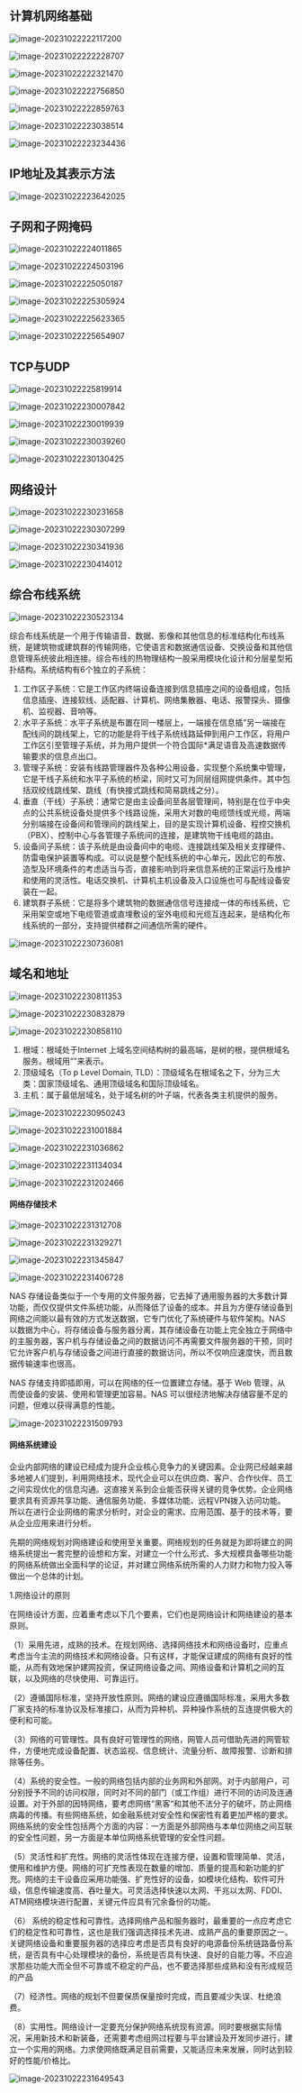 ## 计算机网络基础

![image-20231022222117200](assets/image-20231022222117200.png)

![image-20231022222228707](assets/image-20231022222228707.png)

![image-20231022222321470](assets/image-20231022222321470.png)

![image-20231022222756850](assets/image-20231022222756850.png)

![image-20231022222859763](assets/image-20231022222859763.png)

![image-20231022223038514](assets/image-20231022223038514.png)

![image-20231022223234436](assets/image-20231022223234436.png)

## IP地址及其表示方法

![image-20231022223642025](assets/image-20231022223642025.png)

## 子网和子网掩码

![image-20231022224011865](assets/image-20231022224011865.png)

![image-20231022224503196](assets/image-20231022224503196.png)

![image-20231022225050187](assets/image-20231022225050187.png)

![image-20231022225305924](assets/image-20231022225305924.png)

![image-20231022225623365](assets/image-20231022225623365.png)

![image-20231022225654907](assets/image-20231022225654907.png)

## TCP与UDP

![image-20231022225819914](assets/image-20231022225819914.png)

![image-20231022230007842](assets/image-20231022230007842.png)

![image-20231022230019939](assets/image-20231022230019939.png)

![image-20231022230039260](assets/image-20231022230039260.png)

![image-20231022230130425](assets/image-20231022230130425.png)

## 网络设计

![image-20231022230231658](assets/image-20231022230231658.png)

![image-20231022230307299](assets/image-20231022230307299.png)

![image-20231022230341936](assets/image-20231022230341936.png)

![image-20231022230414012](assets/image-20231022230414012.png)

## 综合布线系统

![image-20231022230523134](assets/image-20231022230523134.png)

综合布线系统是一个用于传输语音、数据、影像和其他信息的标准结构化布线系统，是建筑物或建筑群的传输网络，它使语言和数据通信设备、交换设备和其他信息管理系统彼此相连接。综合布线的热物理结构一股采用模块化设计和分层星型拓扑结构。系统结构有6个独立的子系统：

1. ﻿﻿工作区子系统：它是工作区内终端设备连接到信息插座之间的设备组成，包括信息插座、连接软线、适配器、计算机、网络集散器、电话、报警探头、摄像机、监视器、音响等。
2. ﻿﻿水平子系统：水平子系统是布置在同一楼层上，一端接在信息插”另一端接在配线间的跳线架上，它的功能是将干线子系统线路延伸到用户工作区，将用户工作区引至管理子系统，并为用户提供一个符合国际*满足语音及高速数据传输要求的信息点出口。
3. ﻿﻿管理子系统：安装有线路管理器件及各种公用设备，实现整个系统集中管理，它是干线子系统和水平子系统的桥梁，同时又可为同层组网提供条件。其中包括双绞线跳线架、跳线（有快接式跳线和简易跳线之分）。
4. ﻿﻿垂直（干线）子系统：通常它是由主设备间至各层管理间，特别是在位于中央点的公共系统设备处提供多个线路设施，采用大对数的电缆馈线或光缆，两端分别端接在设备间和管理间的跳线架上，目的是实现计算机设备、程控交换机（PBX）、控制中心与各管理子系统间的连接，是建筑物干线电缆的路由。
5. ﻿﻿设备间子系统：该子系统是由设备间中的电缆、连接跳线架及相关支撑硬件、防雷电保护装置等构成。可以说是整个配线系统的中心单元，因此它的布放、造型及环境条件的考虑适当与否，直接影响到将来信息系统的正常运行及维护和使用的灵活性。电话交换机、计算机主机设备及入口设施也可与配线设备安装在一起。
6. ﻿﻿建筑群子系统：它是将多个建筑物的数据通信信号连接成一体的布线系统，它采用架空或地下电缆管道或直埋敷设的室外电缆和光缆互连起来，是结构化布线系统的一部分，支持提供楼群之间通信所需的硬件。

![image-20231022230736081](assets/image-20231022230736081.png)

## 域名和地址

![image-20231022230811353](assets/image-20231022230811353.png)

![image-20231022230832879](assets/image-20231022230832879.png)

![image-20231022230858110](assets/image-20231022230858110.png)

1. 根域：根域处于Internet 上域名空间结构树的最高端，是树的根，提供根域名服务。根域用“”来表示。
2. 顶级域名（To p Level Domain, TLD）：顶级域名在根域名之下，分为三大类：国家顶级域名、通用顶级域名和国际顶级域名。
3. 主机：属于最低层域名，处于域名树的叶子端，代表各类主机提供的服务。

![image-20231022230950243](assets/image-20231022230950243.png)

![image-20231022231001884](assets/image-20231022231001884.png)

![image-20231022231036862](assets/image-20231022231036862.png)

![image-20231022231134034](assets/image-20231022231134034.png)

![image-20231022231202466](assets/image-20231022231202466.png)

#### 网络存储技术

![image-20231022231312708](assets/image-20231022231312708.png)

![image-20231022231329271](assets/image-20231022231329271.png)

![image-20231022231345847](assets/image-20231022231345847.png)

![image-20231022231406728](assets/image-20231022231406728.png)

NAS 存储设备类似于一个专用的文件服务器，它去掉了通用服务器的大多数计算功能，而仅仅提供文件系统功能，从而降低了设备的成本。并且为方便存储设备到网络之间能以最有效的方式发送数据，它专门优化了系统硬件与软件架构。NAS 以数据为中心，将存储设备与服务器分离，其存储设备在功能上完全独立于网络中的主服务器，客户机与存储设备之间的数据访问不再需要文件服务器的干预，同时它允许客户机与存储设备之间进行直接的数据访问，所以不仅响应速度快，而且数据传输速率也很高。

NAS 存储支持即插即用，可以在网络的任一位置建立存储。基于 Web 管理，从而使设备的安装、使用和管理更加容易。NAS 可以很经济地解决存储容量不足的问题，但难以获得满意的性能。

![image-20231022231509793](assets/image-20231022231509793.png)

#### 网络系统建设

企业内部网络的建设已经成为提升企业核心竞争力的关键因素。企业网已经越来越多地被人们提到，利用网络技术，现代企业可以在供应商、客户、合作伙伴、员工之间实现优化的信息沟通。这直接关系到企业能否获得关键的竞争优势。企业网络要求具有资源共享功能、通信服务功能、多媒体功能、远程VPN拨入访问功能。所以在进行企业网络的需求分析时，对企业的需求、应用范围、基于的技术等，要从企业应用来进行分析。

先期的网络规划对网络建设和使用至关重要。网络规划的任务就是为即将建立的网络系统提出一套完整的设想和方案，对建立一个什么形式、多大规模具备哪些功能的网络系统做出全面科学的论证，并对建立网络系统所需的人力财力和物力投入等做出一个总体的计划。

1.网络设计的原则

在网络设计方面，应着重考虑以下几个要素，它们也是网络设计和网络建设的基本原则。

（1）采用先进，成熟的技术。在规划网络、选择网络技术和网络设备时，应重点考虑当今主流的网络技术和网络设备。只有这样，才能保证建成的网络有良好的性能，从而有效地保护建网投资，保证网络设备之间、网络设备和计算机之间的互联，以及网络的尽快使用、可靠运行。

（2）遵循国际标准，坚持开放性原则。网络的建设应遵循国际标准，采用大多数厂家支持的标准协议及标准接口，从而为异种机、异种操作系统的互连提供极大的便利和可能。

（3）网络的可管理性。具有良好可管理性的网络，网管人员可借助先进的网管软件，方便地完成设备配置、状态监视、信息统计、流量分析、故障报警、诊断和排除等任务。

（4）系统的安全性。一般的网络包括内部的业务网和外部网。对于内部用户，可分别授予不同的访问权限，同时对不同的部门（或工作组）进行不同的访问及连通设置。对于外部的因特网络，要考虑网络“黑客“和其他不法分子的破坏，防止网络病毒的传播。有些网络系统，如金融系统对安全性和保密性有着更加严格的要求。网络系统的安全性包括两个方面的内容：一方面是外部网络与本单位网络之间互联的安全性问题，另一方面是本单位网络系统管理的安全性问题。

（5）灵活性和扩充性。网络的灵活性体现在连接方便，设置和管理简单、灵活，使用和维护方便。网络的可扩充性表现在数量的增加、质量的提高和新功能的扩充。网络的主干设备应采用功能强、扩充性好的设备，如模块化结构、软件可升级，信息传输速度高、吞吐量大。可灵活选择快速以太网、干兆以太网、FDDI、ATM网络模块进行配置，关键元件应具有冗余备份的功能。

（6） 系统的稳定性和可靠性。选择网络产品和服务器时，最重要的一点应考虑它们的稳定性和可靠性，这也是我们强调选择技术先进、成熟产品的重要原因之一。关键网络设备和重要服务器的选择应考虑是否具有良好的电源备份系统链路备份系统，是否具有中心处理模块的备份，系统是否具有快速、良好的自能力等。不应追求那些功能大而全但不可靠或不稳定的产品，也不要选择那些成熟和没有形成规范的产品

（7）经济性。网络的规划不但要保质保量按时完成，而且要减少失误、杜绝浪费。

（8）实用性。网络设计一定要充分保护网络系统现有资源。同时要根据实际情况，采用新技术和新装备，还需要考虑组网过程要与平台建设及开发同步进行，建立一个实用的网络。力求使网络既满足目前需要，又能适应未来发展，同时达到较好的性能/价格比。

![image-20231022231649543](assets/image-20231022231649543.png)
